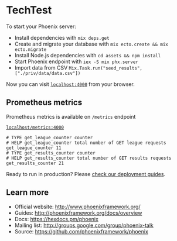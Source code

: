 # TechTest

To start your Phoenix server:

  * Install dependencies with `mix deps.get`
  * Create and migrate your database with `mix ecto.create && mix ecto.migrate`
  * Install Node.js dependencies with `cd assets && npm install`
  * Start Phoenix endpoint with `iex -S mix phx.server`
  * Import data from CSV `Mix.Task.run("seed_results", ["./priv/data/data.csv"])`

Now you can visit [`localhost:4000`](http://localhost:4000) from your browser.

## Prometheus metrics

Prometheus metrics is available on `/metrics` endpoint 

[`localhost/metrics:4000`](http://localhost/metrics:4000)

```
# TYPE get_league_counter counter
# HELP get_league_counter total number of GET league requests
get_league_counter 11
# TYPE get_results_counter counter
# HELP get_results_counter total number of GET results requests
get_results_counter 21
```

Ready to run in production? Please [check our deployment guides](http://www.phoenixframework.org/docs/deployment).

## Learn more

  * Official website: http://www.phoenixframework.org/
  * Guides: http://phoenixframework.org/docs/overview
  * Docs: https://hexdocs.pm/phoenix
  * Mailing list: http://groups.google.com/group/phoenix-talk
  * Source: https://github.com/phoenixframework/phoenix


